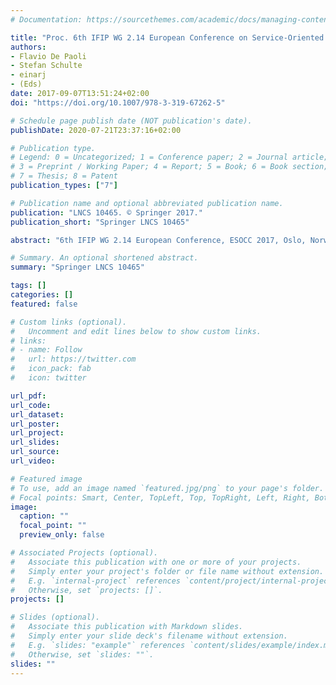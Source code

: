 ```yaml
---
# Documentation: https://sourcethemes.com/academic/docs/managing-content/

title: "Proc. 6th IFIP WG 2.14 European Conference on Service-Oriented and Cloud Computing (ESOCC 2017)"
authors: 
- Flavio De Paoli
- Stefan Schulte
- einarj
- (Eds)
date: 2017-09-07T13:51:24+02:00 
doi: "https://doi.org/10.1007/978-3-319-67262-5"

# Schedule page publish date (NOT publication's date).
publishDate: 2020-07-21T23:37:16+02:00

# Publication type.
# Legend: 0 = Uncategorized; 1 = Conference paper; 2 = Journal article;
# 3 = Preprint / Working Paper; 4 = Report; 5 = Book; 6 = Book section;
# 7 = Thesis; 8 = Patent
publication_types: ["7"]

# Publication name and optional abbreviated publication name.
publication: "LNCS 10465. © Springer 2017."
publication_short: "Springer LNCS 10465"

abstract: "6th IFIP WG 2.14 European Conference, ESOCC 2017, Oslo, Norway, September 27-29, 2017, Proceedings"

# Summary. An optional shortened abstract.
summary: "Springer LNCS 10465"

tags: []
categories: []
featured: false

# Custom links (optional).
#   Uncomment and edit lines below to show custom links.
# links:
# - name: Follow
#   url: https://twitter.com
#   icon_pack: fab
#   icon: twitter

url_pdf:
url_code:
url_dataset:
url_poster:
url_project:
url_slides:
url_source:
url_video:

# Featured image
# To use, add an image named `featured.jpg/png` to your page's folder. 
# Focal points: Smart, Center, TopLeft, Top, TopRight, Left, Right, BottomLeft, Bottom, BottomRight.
image:
  caption: ""
  focal_point: ""
  preview_only: false

# Associated Projects (optional).
#   Associate this publication with one or more of your projects.
#   Simply enter your project's folder or file name without extension.
#   E.g. `internal-project` references `content/project/internal-project/index.md`.
#   Otherwise, set `projects: []`.
projects: []

# Slides (optional).
#   Associate this publication with Markdown slides.
#   Simply enter your slide deck's filename without extension.
#   E.g. `slides: "example"` references `content/slides/example/index.md`.
#   Otherwise, set `slides: ""`.
slides: ""
---
```

